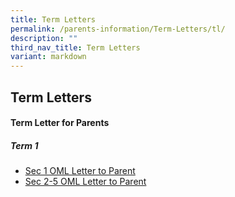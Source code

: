 ```yaml
---
title: Term Letters
permalink: /parents-information/Term-Letters/tl/
description: ""
third_nav_title: Term Letters
variant: markdown
---
```

## Term Letters

#### Term Letter for Parents

##### Term 1
* [Sec 1 OML Letter to Parent](/files/JVS_S1_Parent_OML_PG_Letter_2024_approved.pdf)
* [Sec 2-5 OML Letter to Parent](/files/JVS_S2_5_Parent_OML_PG_Letter_2024_approved.pdf)